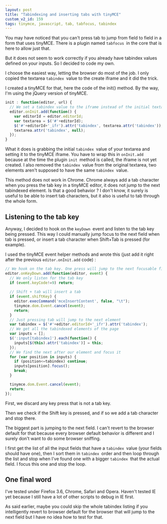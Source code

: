 ```yaml
---
layout: post
title: "Tabindexing and inserting tabs with tinyMCE"
custom_v2_id: 159
tags: tinymce, javascript, tab, tabfocus, tabindex
---
```


You may have noticed that you can't press tab to jump from field to field in a
form that uses tinyMCE. There is a plugin named `tabfocus `in the core that is
here to allow just that.

But it does not seem to work correctly if you already have tabindex values
defined on your inputs. So I decided to code my own.

I choose the easiest way, letting the browser do most of the job. I only
copied the textarea `tabindex `value to the create iframe and it did the
trick.

I created a tinyMCE for that, here the code of the init() method. By the way,
I'm using the jQuery version of tinyMCE.


```js
init : function(editor, url) {
  // We set a tabindex value to the iframe instead of the initial textarea
  editor.onInit.add(function() {
    var editorId = editor.editorId;
    var textarea = $('#'+editorId);
    $('#'+editorId+'_ifr').attr('tabindex', textarea.attr('tabindex'));
    textarea.attr('tabindex', null);
  });
}
```

What it does is grabbing the initial `tabindex `value of your textarea and
setting it to the tinyMCE iframe. You have to wrap this in `onInit.add`
because at the time the plugin `init `method is called, the iframe is not yet
created. I also removed the `tabindex `value from the original textarea, two
elements aren't supposed to have the same `tabindex `value.

This method does not work in Chrome. Chrome always add a tab character when
you press the tab key in a tinyMCE editor, it does not jump to the next
tabindexed element. Is that a good behavior ? I don't know, it surely is
useful to be able to insert tab characters, but it also is useful to tab
through the whole form.

## Listening to the tab key

Anyway, I decided to hook on the `keyDown `event and listen to the tab key
being pressed. This way I could manually jump focus to the next field when tab
is pressed, or insert a tab character when Shift+Tab is pressed (for example).

I used the tinyMCE event helper methods and wrote this (just add it right
after the previous `editor.onInit.add` code) :


```js
// We hook on the tab key. One press will jump to the next focusable field. Maj+tab will insert a tab
editor.onKeyDown.add(function(editor, event) {
  // We only listen for the tab key
  if (event.keyCode!=9) return;
       
  // Shift + tab will insert a tab
  if (event.shiftKey) {
    editor.execCommand('mceInsertContent', false, "\t");
    tinymce.dom.Event.cancel(event);
    return;
  }
  // Just pressing tab will jump to the next element
  var tabindex = $('#'+editor.editorId+'_ifr').attr('tabindex');
  // We get all the tabindexed elements of the page
  var inputs = [];
  $(':input[tabindex]').each(function() {
    inputs[$(this).attr('tabindex')] = this;
  });
  // We find the next after our element and focus it
  for (var position in inputs) {
    if (position<=tabindex) continue;
    inputs[position].focus();
    break;
  }

  tinymce.dom.Event.cancel(event);
  return;
});
```


First, we discard any key press that is not a tab key.

Then we check if the Shift key is pressed, and if so we add a tab character
and stop there.

The biggest part is jumping to the next field. I can't revert to the browser
default for that because every browser default behavior is different and I
surely don't want to do some browser sniffing.

I first get the list of all the input fields that have a `tabindex `value
(your fields should have one), then I sort them in `tabindex `order and then
loop through the list and stop when I've found one with a bigger `tabindex
`that the actual field. I focus this one and stop the loop.

## One final word

I've tested under Firefox 3.6, Chrome, Safari and Opera. Haven't tested IE yet
because I still have a lot of other scripts to debug in IE first.

As said earlier, maybe you could skip the whole tabindex listing if you
intelligently revert to browser default for the browser that will jump to the
next field but I have no idea how to test for that.
